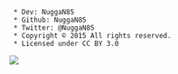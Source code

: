 ```
 * Dev: NuggaN85
 * Github: NuggaN85
 * Twitter: @NuggaN85
 * Copyright © 2015 All rights reserved.
 * Licensed under CC BY 3.0
```

<img src="http://image.noelshack.com/minis/2016/03/1453325095-screenshot-1.png"/></a>

